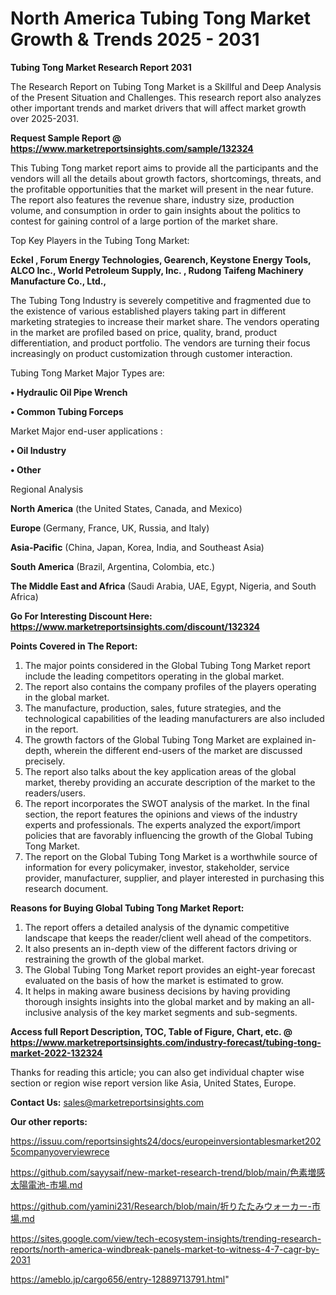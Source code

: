 # North America Tubing Tong Market Growth & Trends 2025 - 2031

<strong>Tubing Tong Market Research Report 2031</strong>

The Research Report on Tubing Tong Market is a Skillful and Deep Analysis of the Present Situation and Challenges. This research report also analyzes other important trends and market drivers that will affect market growth over 2025-2031.

<strong>Request Sample Report @ <a href=https://www.marketreportsinsights.com/sample/132324>https://www.marketreportsinsights.com/sample/132324</a></strong>

This Tubing Tong market report aims to provide all the participants and the vendors will all the details about growth factors, shortcomings, threats, and the profitable opportunities that the market will present in the near future. The report also features the revenue share, industry size, production volume, and consumption in order to gain insights about the politics to contest for gaining control of a large portion of the market share.

Top Key Players in the Tubing Tong Market:

<strong>Eckel , Forum Energy Technologies, Gearench, Keystone Energy Tools, ALCO Inc., World Petroleum Supply, Inc. , Rudong Taifeng Machinery Manufacture Co., Ltd.,</strong>

The Tubing Tong Industry is severely competitive and fragmented due to the existence of various established players taking part in different marketing strategies to increase their market share. The vendors operating in the market are profiled based on price, quality, brand, product differentiation, and product portfolio. The vendors are turning their focus increasingly on product customization through customer interaction.

Tubing Tong Market Major Types are:

<strong>• Hydraulic Oil Pipe Wrench

• Common Tubing Forceps</strong>

Market Major end-user applications :

<strong>• Oil Industry

• Other</strong>

Regional Analysis

</u><strong><b>North America</b></strong> (the United States, Canada, and Mexico)

<strong><b>Europe </b></strong>(Germany, France, UK, Russia, and Italy)

<strong><b>Asia-Pacific</b></strong> (China, Japan, Korea, India, and Southeast Asia)

<strong><b>South America</b></strong> (Brazil, Argentina, Colombia, etc.)

<strong><b>The Middle East and Africa</b></strong> (Saudi Arabia, UAE, Egypt, Nigeria, and South Africa)

<strong>Go For Interesting Discount Here: <a href=https://www.marketreportsinsights.com/discount/132324>https://www.marketreportsinsights.com/discount/132324</a></strong>

<strong>Points Covered in The Report:</strong>
<ol>
  <li>The major points considered in the Global Tubing Tong Market report include the leading competitors operating in the global market.</li>
  <li>The report also contains the company profiles of the players operating in the global market.</li>
  <li>The manufacture, production, sales, future strategies, and the technological capabilities of the leading manufacturers are also included in the report.</li>
  <li>The growth factors of the Global Tubing Tong Market are explained in-depth, wherein the different end-users of the market are discussed precisely.</li>
  <li>The report also talks about the key application areas of the global market, thereby providing an accurate description of the market to the readers/users.</li>
  <li>The report incorporates the SWOT analysis of the market. In the final section, the report features the opinions and views of the industry experts and professionals. The experts analyzed the export/import policies that are favorably influencing the growth of the Global Tubing Tong Market.</li>
  <li>The report on the Global Tubing Tong Market is a worthwhile source of information for every policymaker, investor, stakeholder, service provider, manufacturer, supplier, and player interested in purchasing this research document.</li>
</ol>
<strong>Reasons for Buying Global Tubing Tong Market Report:</strong>

<ol>
  <li>The report offers a detailed analysis of the dynamic competitive landscape that keeps the reader/client well ahead of the competitors.</li>
  <li>It also presents an in-depth view of the different factors driving or restraining the growth of the global market.</li>
  <li>The Global Tubing Tong Market report provides an eight-year forecast evaluated on the basis of how the market is estimated to grow.</li>
  <li>It helps in making aware business decisions by having providing thorough insights insights into the global market and by making an all-inclusive analysis of the key market segments and sub-segments.</li>
</ol>
<strong>Access full Report Description, TOC, Table of Figure, Chart, etc. @ <a href=https://www.marketreportsinsights.com/industry-forecast/tubing-tong-market-2022-132324>https://www.marketreportsinsights.com/industry-forecast/tubing-tong-market-2022-132324</a></strong>


Thanks for reading this article; you can also get individual chapter wise section or region wise report version like Asia, United States, Europe.

<strong>Contact Us:</strong>
sales@marketreportsinsights.com

<strong>Our other reports:</strong>

<a href=https://issuu.com/reportsinsights24/docs/europeinversiontablesmarket2025companyoverviewrece>https://issuu.com/reportsinsights24/docs/europeinversiontablesmarket2025companyoverviewrece</a>

<a href=https://github.com/sayysaif/new-market-research-trend/blob/main/色素増感太陽電池-市場.md>https://github.com/sayysaif/new-market-research-trend/blob/main/色素増感太陽電池-市場.md</a>

<a href=https://github.com/yamini231/Research/blob/main/折りたたみウォーカー-市場.md>https://github.com/yamini231/Research/blob/main/折りたたみウォーカー-市場.md</a>

<a href=https://sites.google.com/view/tech-ecosystem-insights/trending-research-reports/north-america-windbreak-panels-market-to-witness-4-7-cagr-by-2031>https://sites.google.com/view/tech-ecosystem-insights/trending-research-reports/north-america-windbreak-panels-market-to-witness-4-7-cagr-by-2031</a>

<a href=https://ameblo.jp/cargo656/entry-12889713791.html>https://ameblo.jp/cargo656/entry-12889713791.html</a>"

